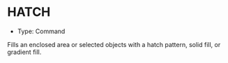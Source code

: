 # HATCH

- Type: Command

Fills an enclosed area or selected objects with a hatch pattern, solid fill, or gradient fill.
